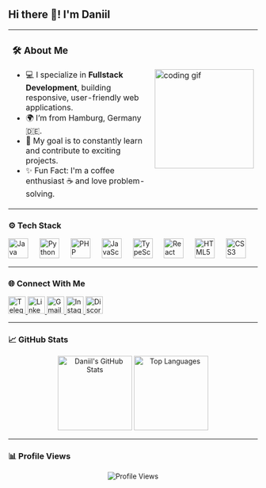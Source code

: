 <h2 align="left">Hi there 👋! I'm Daniil</h2>

<table>
  <tr>
    <td>
      <div>
        <h3>🛠 About Me</h3>
        <ul>
          <li>💻 I specialize in <strong>Fullstack Development</strong>, building responsive, user-friendly web applications.</li>
          <li>🌍 I’m from Hamburg, Germany 🇩🇪.</li>
          <li>🎯 My goal is to constantly learn and contribute to exciting projects.</li>
          <li>✨ Fun Fact: I'm a coffee enthusiast ☕ and love problem-solving.</li>
        </ul>
      </div>
    </td>
    <td>
      <img src="https://i.gifer.com/C4X.gif" height="200" alt="coding gif" />
    </td>
  </tr>
</table>

### ⚙️ Tech Stack
<div align="left">
  <img src="https://cdn.jsdelivr.net/gh/devicons/devicon/icons/java/java-original.svg" height="40" alt="Java" />
  <img width="15" />
  <img src="https://cdn.jsdelivr.net/gh/devicons/devicon/icons/python/python-original.svg" height="40" alt="Python" />
  <img width="15" />
  <img src="https://cdn.jsdelivr.net/gh/devicons/devicon/icons/php/php-original.svg" height="40" alt="PHP" />
  <img width="15" />
  <img src="https://cdn.jsdelivr.net/gh/devicons/devicon/icons/javascript/javascript-original.svg" height="40" alt="JavaScript" />
  <img width="15" />
  <img src="https://cdn.jsdelivr.net/gh/devicons/devicon/icons/typescript/typescript-original.svg" height="40" alt="TypeScript" />
  <img width="15" />
  <img src="https://cdn.jsdelivr.net/gh/devicons/devicon/icons/react/react-original.svg" height="40" alt="React" />
  <img width="15" />
  <img src="https://cdn.jsdelivr.net/gh/devicons/devicon/icons/html5/html5-original.svg" height="40" alt="HTML5" />
  <img width="15" />
  <img src="https://cdn.jsdelivr.net/gh/devicons/devicon/icons/css3/css3-original.svg" height="40" alt="CSS3" />
</div>

---

### 🌐 Connect With Me
<div align="left">
  <a href="https://t.me/DanilBelik" target="_blank">
    <img src="https://img.shields.io/static/v1?message=Telegram&logo=telegram&label=&color=2CA5E0&logoColor=white&labelColor=&style=for-the-badge" height="35" alt="Telegram" />
  </a>
  <a href="https://www.linkedin.com/in/daniil-belik-74a1982b6/" target="_blank">
    <img src="https://img.shields.io/static/v1?message=LinkedIn&logo=linkedin&label=&color=0077B5&logoColor=white&labelColor=&style=for-the-badge" height="35" alt="LinkedIn" />
  </a>
  <a href="mailto:dbelik664@gmail.com" target="_blank">
    <img src="https://img.shields.io/static/v1?message=Gmail&logo=gmail&label=&color=D14836&logoColor=white&labelColor=&style=for-the-badge" height="35" alt="Gmail" />
  </a>
  <a href="https://www.instagram.com/danilbelik/" target="_blank">
    <img src="https://img.shields.io/static/v1?message=Instagram&logo=instagram&label=&color=E4405F&logoColor=white&labelColor=&style=for-the-badge" height="35" alt="Instagram" />
  </a>
  <a href="https://discord.com/users/balder2581" target="_blank">
    <img src="https://img.shields.io/static/v1?message=Discord&logo=discord&label=&color=7289DA&logoColor=white&labelColor=&style=for-the-badge" height="35" alt="Discord" />
  </a>
</div>

---

### 📈 GitHub Stats
<div align="center">
  <img src="https://github-readme-stats.vercel.app/api?username=daniilbelik94&show_icons=true&theme=dracula&count_private=true&hide_border=false" height="150" alt="Daniil's GitHub Stats" />
  <img src="https://github-readme-stats.vercel.app/api/top-langs/?username=daniilbelik94&layout=compact&theme=dracula&hide_border=false" height="150" alt="Top Languages" />
</div>

---

### 📊 Profile Views
<div align="center">
  <img src="https://profile-counter.glitch.me/daniilbelik94/count.svg" alt="Profile Views" />
</div>
